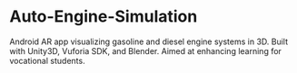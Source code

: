 # Auto-Engine-Simulation
Android AR app visualizing gasoline and diesel engine systems in 3D. Built with Unity3D, Vuforia SDK, and Blender. Aimed at enhancing learning for vocational students.
